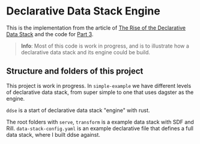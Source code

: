 # Declarative Data Stack Engine

This is the implementation from the article of [The Rise of the Declarative Data Stack](https://www.rilldata.com/blog/the-rise-of-the-declarative-data-stack) and the code for [Part 3]().

> **Info**: Most of this code is work in progress, and is to illustrate how a declarative data stack and its engine could be build.

## Structure and folders of this project

This project is work in progress. In `simple-example` we have different levels of declarative data stack, from super simple to one that uses dagster as the engine.

`ddse` is a start of declarative data stack "engine" with rust. 

The root folders with `serve`, `transform` is a example data stack with SDF and Rill. `data-stack-config.yaml` is an example declarative file that defines a full data stack, where I built ddse against.
